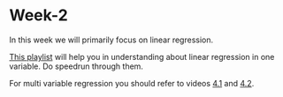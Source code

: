 # Week-2
In this week we will primarily focus on linear regression.

[This playlist](https://youtube.com/playlist?list=PLJs7lEb1U5pYnrI0Wn4mzPmppVqwERL_4) will help you in understanding about linear regression in one variable. Do speedrun through them.

For multi variable regression you should refer to videos [4.1](https://youtu.be/Q4GNLhRtZNc) and [4.2](https://youtu.be/pkJjoro-b5c).
